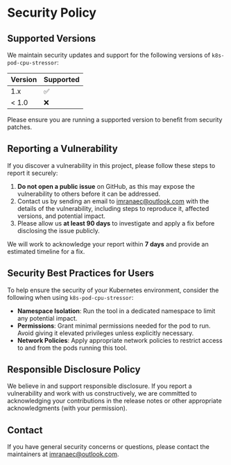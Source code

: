 # Security Policy

## Supported Versions

We maintain security updates and support for the following versions of `k8s-pod-cpu-stressor`:

| Version | Supported          |
| ------- | ------------------ |
| 1.x     | :white_check_mark: |
| < 1.0   | :x:                |

Please ensure you are running a supported version to benefit from security patches.

## Reporting a Vulnerability

If you discover a vulnerability in this project, please follow these steps to report it securely:

1. **Do not open a public issue** on GitHub, as this may expose the vulnerability to others before it can be addressed.
2. Contact us by sending an email to [imranaec@outlook.com](mailto:imranaec@outlook.com) with the details of the vulnerability, including steps to reproduce it, affected versions, and potential impact.
3. Please allow us **at least 90 days** to investigate and apply a fix before disclosing the issue publicly.

We will work to acknowledge your report within **7 days** and provide an estimated timeline for a fix.

## Security Best Practices for Users

To help ensure the security of your Kubernetes environment, consider the following when using `k8s-pod-cpu-stressor`:

- **Namespace Isolation**: Run the tool in a dedicated namespace to limit any potential impact.
- **Permissions**: Grant minimal permissions needed for the pod to run. Avoid giving it elevated privileges unless explicitly necessary.
- **Network Policies**: Apply appropriate network policies to restrict access to and from the pods running this tool.

## Responsible Disclosure Policy

We believe in and support responsible disclosure. If you report a vulnerability and work with us constructively, we are committed to acknowledging your contributions in the release notes or other appropriate acknowledgments (with your permission).

## Contact

If you have general security concerns or questions, please contact the maintainers at [imranaec@outlook.com](mailto:imranaec@outlook.com).
